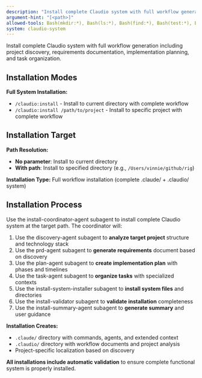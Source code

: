 ```yaml
---
description: "Install complete Claudio system with full workflow generation (discovery, PRD, planning, tasks)"
argument-hint: "[<path>]"
allowed-tools: Bash(mkdir:*), Bash(ls:*), Bash(find:*), Bash(test:*), Bash(pwd:*)
system: claudio-system
---
```


Install complete Claudio system with full workflow generation including project discovery, requirements documentation, implementation planning, and task organization.

## Installation Modes

**Full System Installation:**
- `/claudio:install` - Install to current directory with complete workflow
- `/claudio:install /path/to/project` - Install to specific project with complete workflow

## Installation Target

**Path Resolution:**
- **No parameter**: Install to current directory
- **With path**: Install to specified directory (e.g., `/Users/vinnie/github/rig`)

**Installation Type:** Full workflow installation (complete .claude/ + .claudio/ system)

## Installation Process

Use the install-coordinator-agent subagent to install complete Claudio system at the target path. The coordinator will:

1. Use the discovery-agent subagent to **analyze target project** structure and technology stack
2. Use the prd-agent subagent to **generate requirements** document based on discovery
3. Use the plan-agent subagent to **create implementation plan** with phases and timelines
4. Use the task-agent subagent to **organize tasks** with specialized contexts
5. Use the install-system-installer subagent to **install system files** and directories
6. Use the install-validator subagent to **validate installation** completeness
7. Use the install-summary-agent subagent to **generate summary** and user guidance

**Installation Creates:**
- `.claude/` directory with commands, agents, and extended context
- `.claudio/` directory with workflow documents and project analysis
- Project-specific localization based on discovery

**All installations include automatic validation** to ensure complete functional system is properly installed.